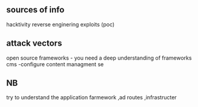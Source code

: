 ## sources of info 
hacktivity
reverse enginering exploits (poc)

## attack vectors
open source frameworks - you need a deep understanding of frameworks
cms -configure content managment se 


## NB

try to understand the application farmework ,ad routes ,infrastructer
